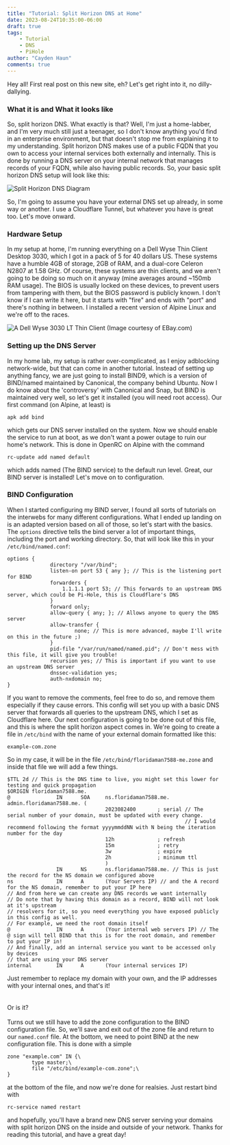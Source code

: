 ```yaml
---
title: "Tutorial: Split Horizon DNS at Home"
date: 2023-08-24T10:35:00-06:00
draft: true
tags:
    - Tutorial
    - DNS
    - PiHole
author: "Cayden Haun"
comments: true
---
```

Hey all! First real post on this new site, eh? Let's get right into it, no dilly-dallying. 

### What it is and What it looks like
So, split horizon DNS. What exactly is that? Well, I'm just a home-labber, and I'm very much still just a teenager, so I don't know anything you'd find in an enterprise environment, but that doesn't stop me from explaining it to my understanding. Split horizon DNS makes use of a public FQDN that you own to access your internal services both externally and internally. This is done by running a DNS server on your internal network that manages records of your FQDN, while also having public records. So, your basic split horizon DNS setup will look like this:

![Split Horizon DNS Diagram](/images/blogs/tutorials/split-horizon-dns/diagram.png)

So, I'm going to assume you have your external DNS set up already, in some way or another. I use a Cloudflare Tunnel, but whatever you have is great too. Let's move onward.

### Hardware Setup
In my setup at home, I'm running everything on a Dell Wyse Thin Client Desktop 3030, which I got in a pack of 5 for 40 dollars US. These systems have a humble 4GB of storage, 2GB of RAM, and a dual-core Celeron N2807 at 1.58 GHz. Of course, these systems are thin clients, and we aren't going to be doing so much on it anyway (mine averages around ~150mb RAM usage). The BIOS is usually locked on these devices, to prevent users from tampering with them, but the BIOS password is publicly known. I don't know if I can write it here, but it starts with "fire" and ends with "port" and there's nothing in between. I installed a recent version of Alpine Linux and we're off to the races.

![A Dell Wyse 3030 LT Thin Client](https://i.ebayimg.com/images/g/OKgAAOSwqHJjvDm6/s-l1600.jpg)
(Image courtesy of EBay.com)


### Setting up the DNS Server
In my home lab, my setup is rather over-complicated, as I enjoy adblocking network-wide, but that can come in another tutorial. Instead of setting up anything fancy, we are just going to install BIND9, which is a version of BIND/named maintained by Canonical, the company behind Ubuntu. Now I do know about the 'controversy' with Canonical and Snap, but BIND is maintained very well, so let's get it installed (you will need root access). Our first command (on Alpine, at least) is 

`apk add bind`

which gets our DNS server installed on the system. Now we should enable the service to run at boot, as we don't want a power outage to ruin our home's network. This is done in OpenRC on Alpine with the command

`rc-update add named default`

which adds named (The BIND service) to the default run level. Great, our BIND server is installed! Let's move on to configuration.

### BIND Configuration
When I started configuring my BIND server, I found all sorts of tutorials on the interwebs for many different configurations. What I ended up landing on is an adapted version based on all of those, so let's start with the basics. The `options` directive tells the bind server a lot of important things, including the port and working directory. So, that will look like this in your `/etc/bind/named.conf`:

```
options {
              directory "/var/bind";
              listen-on port 53 { any }; // This is the listening port for BIND
              forwarders {
                  1.1.1.1 port 53; // This forwards to an upstream DNS server, which could be Pi-Hole, this is Cloudflare's DNS
              }
              forward only;
              allow-query { any; }; // Allows anyone to query the DNS server
              allow-transfer {
                      none; // This is more advanced, maybe I'll write on this in the future ;)
              }
              pid-file "/var/run/named/named.pid"; // Don't mess with this file, it will give you trouble!
              recursion yes; // This is important if you want to use an upstream DNS server
              dnssec-validation yes;
              auth-nxdomain no;
}
```

If you want to remove the comments, feel free to do so, and remove them especially if they cause errors. This config will set you up with a basic DNS server that forwards all queries to the upstream DNS, which I set as Cloudflare here. Our next configuration is going to be done out of this file, and this is where the split horizon aspect comes in. We're going to create a file in `/etc/bind` with the name of your external domain formatted like this:

`example-com.zone`

So in my case, it will be in the file `/etc/bind/floridaman7588-me.zone` and inside that file we will add a few things.

```
$TTL 2d // This is the DNS time to live, you might set this lower for testing and quick propagation
$ORIGIN floridaman7588.me.
@               IN      SOA     ns.floridaman7588.me. admin.floridaman7588.me. (
                                2023082400       ; serial // The serial number of your domain, must be updated with every change.
                                                          // I would recommend following the format yyyymmddNN with N being the iteration number for the day
                                12h              ; refresh
                                15m              ; retry
                                3w               ; expire
                                2h               ; minimum ttl
                                )
                IN      NS      ns.floridaman7588.me. // This is just the record for the NS domain we configured above
ns              IN      A       (Your Servers IP) // and the A record for the NS domain, remember to put your IP here
// And from here we can create any DNS records we want internally
// Do note that by having this domain as a record, BIND will not look at it's upstream
// resolvers for it, so you need everything you have exposed publicly in this config as well.
// For example, we need the root domain itself
@               IN      A       (Your internal web servers IP) // The @ sign will tell BIND that this is for the root domain, and remember to put your IP in!
// And finally, add an internal service you want to be accessed only by devices
// that are using your DNS server
internal        IN      A       (Your internal services IP)
```

Just remember to replace my domain with your own, and the IP addresses with your internal ones, and that's it!
<br>
<br>
<br>
Or is it?
<br>
<br>
Turns out we still have to add the zone configuration to the BIND configuration file. So, we'll save and exit out of the zone file and return to our `named.conf` file. At the bottom, we need to point BIND at the new configuration file. This is done with a simple

```
zone "example.com" IN {\
        type master;\
        file "/etc/bind/example-com.zone";\
}
```

at the bottom of the file, and now we're done for realsies. Just restart bind with

```rc-service named restart```

and hopefully, you'll have a brand new DNS server serving your domains with split horizon DNS on the inside and outside of your network.  Thanks for reading this tutorial, and have a great day!